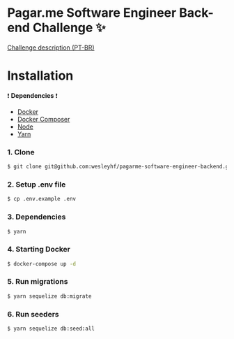 # Pagar.me Software Engineer Back-end Challenge :sparkles:

<a href="https://github.com/pagarme/vagas/tree/master/desafios/software-engineer-backend" target="_blank">Challenge description (PT-BR)</a>

# Installation

:exclamation: **Dependencies** :exclamation:
- <a href="https://docs.docker.com/install/" target="_blank">Docker</a>
- <a href="https://docs.docker.com/compose/install/" target="_blank">Docker Composer</a>
- <a href="https://nodejs.org/en/download/" target="_blank">Node</a>
- <a href="https://yarnpkg.com/en/" target="_blank">Yarn</a>

### 1. Clone

```sh
$ git clone git@github.com:wesleyhf/pagarme-software-engineer-backend.git
```

### 2. Setup .env file

```sh
$ cp .env.example .env
```

### 3. Dependencies

```sh
$ yarn
```

### 4. Starting Docker

```sh
$ docker-compose up -d
```

### 5. Run migrations

```sh
$ yarn sequelize db:migrate
```

### 6. Run seeders

```sh
$ yarn sequelize db:seed:all
```